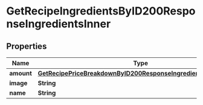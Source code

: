 

# GetRecipeIngredientsByID200ResponseIngredientsInner

## Properties

Name | Type | Description | Notes
------------ | ------------- | ------------- | -------------
**amount** | [**GetRecipePriceBreakdownByID200ResponseIngredientsInnerAmount**](GetRecipePriceBreakdownByID200ResponseIngredientsInnerAmount.md) |  |  [optional]
**image** | **String** |  | 
**name** | **String** |  | 




